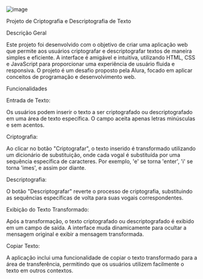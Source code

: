 
![image](https://github.com/user-attachments/assets/0fda9efc-c559-44c3-a2a8-e4402bdc6d9c)


Projeto de Criptografia e Descriptografia de Texto

Descrição Geral

Este projeto foi desenvolvido com o objetivo de criar uma aplicação web que permite aos usuários criptografar e descriptografar textos de maneira simples e eficiente. A interface é amigável e intuitiva, utilizando HTML, CSS e JavaScript para proporcionar uma experiência de usuário fluida e responsiva. O projeto é um desafio proposto pela Alura, focado em aplicar conceitos de programação e desenvolvimento web.

Funcionalidades

Entrada de Texto:

Os usuários podem inserir o texto a ser criptografado ou descriptografado em uma área de texto específica. O campo aceita apenas letras minúsculas e sem acentos.

Criptografia:

Ao clicar no botão "Criptografar", o texto inserido é transformado utilizando um dicionário de substituição, onde cada vogal é substituída por uma sequência específica de caracteres. Por exemplo, 'e' se torna 'enter', 'i' se torna 'imes', e assim por diante.

Descriptografia:

O botão "Descriptografar" reverte o processo de criptografia, substituindo as sequências específicas de volta para suas vogais correspondentes.

Exibição do Texto Transformado:

Após a transformação, o texto criptografado ou descriptografado é exibido em um campo de saída. A interface muda dinamicamente para ocultar a mensagem original e exibir a mensagem transformada.

Copiar Texto:

A aplicação inclui uma funcionalidade de copiar o texto transformado para a área de transferência, permitindo que os usuários utilizem facilmente o texto em outros contextos.
